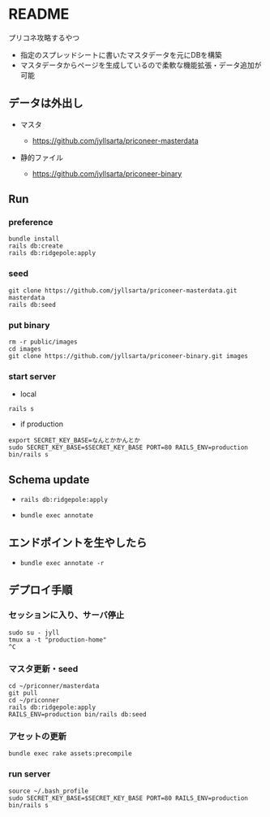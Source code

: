 # README

プリコネ攻略するやつ

* 指定のスプレッドシートに書いたマスタデータを元にDBを構築
* マスタデータからページを生成しているので柔軟な機能拡張・データ追加が可能

## データは外出し

* マスタ
  * https://github.com/jyllsarta/priconeer-masterdata
  
* 静的ファイル
  * https://github.com/jyllsarta/priconeer-binary

## Run

### preference

```shell
bundle install
rails db:create
rails db:ridgepole:apply
```

### seed

```shell
git clone https://github.com/jyllsarta/priconeer-masterdata.git masterdata
rails db:seed
```

### put binary

```shell
rm -r public/images
cd images
git clone https://github.com/jyllsarta/priconeer-binary.git images
```

### start server

* local

```shell
rails s
```

* if production

```shell
export SECRET_KEY_BASE=なんとかかんとか
sudo SECRET_KEY_BASE=$SECRET_KEY_BASE PORT=80 RAILS_ENV=production bin/rails s
```

## Schema update

* `rails db:ridgepole:apply`

* `bundle exec annotate`

## エンドポイントを生やしたら

* `bundle exec annotate -r`

## デプロイ手順

### セッションに入り、サーバ停止

```shell
sudo su - jyll
tmux a -t "production-home"
^C
```

### マスタ更新・seed

```shell
cd ~/priconner/masterdata
git pull
cd ~/priconner
rails db:ridgepole:apply
RAILS_ENV=production bin/rails db:seed
```

### アセットの更新

```shell
bundle exec rake assets:precompile
```

### run server

```shell
source ~/.bash_profile
sudo SECRET_KEY_BASE=$SECRET_KEY_BASE PORT=80 RAILS_ENV=production bin/rails s
```
